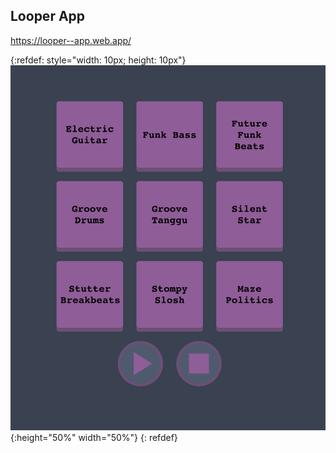 ## Looper App

https://looper--app.web.app/

{:refdef: style="width: 10px; height: 10px"}
![looper app](/public/image.png){:height="50%" width="50%"}
{: refdef}
